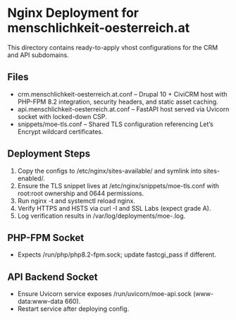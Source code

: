 # Nginx Deployment for menschlichkeit-oesterreich.at

This directory contains ready-to-apply vhost configurations for the CRM and API subdomains.

## Files
- crm.menschlichkeit-oesterreich.at.conf – Drupal 10 + CiviCRM host with PHP-FPM 8.2 integration, security headers, and static asset caching.
- api.menschlichkeit-oesterreich.at.conf – FastAPI host served via Uvicorn socket with locked-down CSP.
- snippets/moe-tls.conf – Shared TLS configuration referencing Let’s Encrypt wildcard certificates.

## Deployment Steps
1. Copy the configs to /etc/nginx/sites-available/ and symlink into sites-enabled/.
2. Ensure the TLS snippet lives at /etc/nginx/snippets/moe-tls.conf with root:root ownership and 0644 permissions.
3. Run nginx -t and systemctl reload nginx.
4. Verify HTTPS and HSTS via curl -I and SSL Labs (expect grade A).
5. Log verification results in /var/log/deployments/moe-<date>.log.

## PHP-FPM Socket
- Expects /run/php/php8.2-fpm.sock; update fastcgi_pass if different.

## API Backend Socket
- Ensure Uvicorn service exposes /run/uvicorn/moe-api.sock (www-data:www-data 660).
- Restart service after deploying config.
